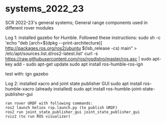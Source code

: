 # systems_2022_23
SCR 2022-23's general systems; General range components used in different rover modules

Log 1: installed gazebo for Humble. Followed these instructions: 
	 sudo sh -c 'echo "deb [arch=$(dpkg --print-architecture)] http://packages.ros.org/ros2/ubuntu $(lsb_release -cs) main" > /etc/apt/sources.list.d/ros2-latest.list'
	curl -s https://raw.githubusercontent.com/ros/rosdistro/master/ros.asc | sudo apt-key add -
 	sudo apt-get update
 	sudo apt install ros-humble-ros-ign
 	
 test with: ign gazebo
 
 Log 2: installed xacro and joint state publisher GUI
 	sudo apt install ros-humble-xacro (already installed)
 	sudo apt install ros-humble-joint-state-publisher-gui
 	
 	ran rover URDF with following commands:
 	ros2 launch helios rsp.launch.py (to publish URDF)
 	ros2 run joint_state_publisher_gui joint_state_publisher_gui
 	rviz2 (to run ROS visualizer)
